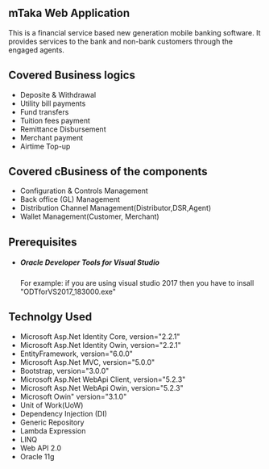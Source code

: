 <h2>mTaka Web Application</h2>
 <p>This is a financial service based new generation mobile banking software. It provides services to the bank and non-bank customers through the engaged agents.</p>

<h2>Covered Business logics</h2>
	<ul>
		<li>Deposite & Withdrawal</li>
		<li>Utility bill payments</li>
		<li>Fund transfers</li>
		<li>Tuition fees payment</li>
		<li>Remittance Disbursement</li>
		<li>Merchant payment</li>
    		<li>Airtime Top-up</li>
	</ul>

<h2>Covered cBusiness of the components</h2>
	<ul>
		<li>Configuration & Controls Management</li>
		<li>Back office (GL) Management</li>
		<li>Distribution Channel Management(Distributor,DSR,Agent)</li>
		<li>Wallet Management(Customer, Merchant)</li>
	</ul>
  
<h2>Prerequisites</h2>
	<ul>
		<li><h5>Oracle Developer Tools for Visual Studio</h5></li>
			<p>For example: if you are using visual studio 2017 then you have to insall "ODTforVS2017_183000.exe"</p>
	</ul>
  
<h2>Technolgy Used</h2>
	<ul>
		<li>Microsoft Asp.Net Identity Core,   version="2.2.1"</li>
		<li>Microsoft Asp.Net Identity Owin,   version="2.2.1"</li>
		<li>EntityFramework,                   version="6.0.0"</li>
		<li>Microsoft Asp.Net MVC,  	       version="5.0.0"</li>
		<li>Bootstrap,                	       version="3.0.0"</li>
		<li>Microsoft Asp.Net WebApi Client,   version="5.2.3"</li>
		<li>Microsoft Asp.Net WebApi Owin,     version="5.2.3"</li>
		<li>Microsoft Owin" 		       version="3.1.0"</li>	
    		<li>Unit of Work(UoW)</li>
    		<li>Dependency Injection (DI)</li>
    		<li>Generic Repository</li>
    		<li>Lambda Expression</li>
    		<li>LINQ</li>
    		<li>Web API 2.0</li>
		<li>Oracle 11g</li>
	</ul>

